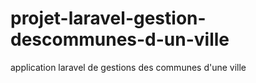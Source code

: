 # projet-laravel-gestion-descommunes-d-un-ville
application laravel de gestions des communes d'une ville
